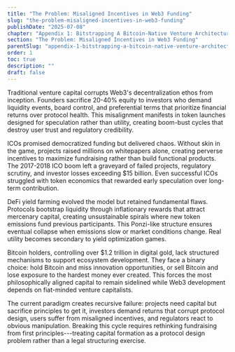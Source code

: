 ```yaml
---
title: "The Problem: Misaligned Incentives in Web3 Funding"
slug: "the-problem-misaligned-incentives-in-web3-funding"
publishDate: "2025-07-08"
chapter: "Appendix 1: Bitstrapping A Bitcoin-Native Venture Architecture"
section: "The Problem: Misaligned Incentives in Web3 Funding"
parentSlug: "appendix-1-bitstrapping-a-bitcoin-native-venture-architecture"
order: 1
toc: true
description: ""
draft: false
---
```


Traditional venture capital corrupts Web3's decentralization ethos from inception. Founders sacrifice 20-40% equity to
investors who demand liquidity events, board control, and preferential terms that prioritize financial returns over
protocol health. This misalignment manifests in token launches designed for speculation rather than utility, creating
boom-bust cycles that destroy user trust and regulatory credibility.

ICOs promised democratized funding but delivered chaos. Without skin in the game, projects raised millions on
whitepapers alone, creating perverse incentives to maximize fundraising rather than build functional products. The
2017-2018 ICO boom left a graveyard of failed projects, regulatory scrutiny, and investor losses exceeding \$15 billion.
Even successful ICOs struggled with token economics that rewarded early speculation over long-term contribution.

DeFi yield farming evolved the model but retained fundamental flaws. Protocols bootstrap liquidity through inflationary
rewards that attract mercenary capital, creating unsustainable spirals where new token emissions fund previous
participants. This Ponzi-like structure ensures eventual collapse when emissions slow or market conditions change. Real
utility becomes secondary to yield optimization games.

Bitcoin holders, controlling over \$1.2 trillion in digital gold, lack structured mechanisms to support ecosystem
development. They face a binary choice: hold Bitcoin and miss innovation opportunities, or sell Bitcoin and lose
exposure to the hardest money ever created. This forces the most philosophically aligned capital to remain sidelined
while Web3 development depends on fiat-minded venture capitalists.

The current paradigm creates recursive failure: projects need capital but sacrifice principles to get it, investors
demand returns that corrupt protocol design, users suffer from misaligned incentives, and regulators react to obvious
manipulation. Breaking this cycle requires rethinking fundraising from first principles---treating capital formation as
a protocol design problem rather than a legal structuring exercise.
